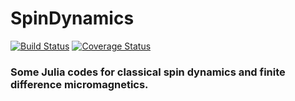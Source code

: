 # SpinDynamics

[![Build Status](https://travis-ci.org/ww1g11/SpinDynamics.svg?branch=master)](https://travis-ci.org/ww1g11/SpinDynamics)
[![Coverage Status](https://coveralls.io/repos/github/ww1g11/SpinDynamics/badge.svg?branch=master)](https://coveralls.io/github/ww1g11/SpinDynamics?branch=master)

### Some Julia codes for classical spin dynamics and finite difference micromagnetics.
